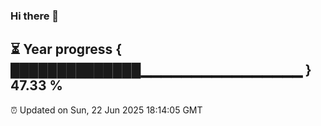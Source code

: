 ### Hi there 👋
⏳ Year progress { ██████████████▁▁▁▁▁▁▁▁▁▁▁▁▁▁▁▁ } 47.33 %
---
⏰ Updated on Sun, 22 Jun 2025 18:14:05 GMT

